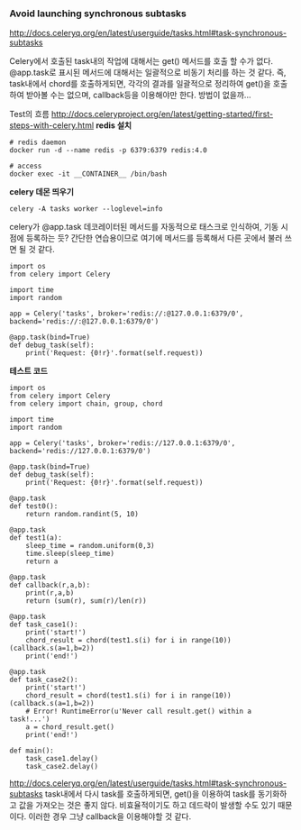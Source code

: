 ### Avoid launching synchronous subtasks
http://docs.celeryq.org/en/latest/userguide/tasks.html#task-synchronous-subtasks

Celery에서 호출된 task내의 작업에 대해서는 get() 메서드를 호출 할 수가 없다.
@app.task로 표시된 메서드에 대해서는 일괄적으로 비동기 처리를 하는 것 같다.
즉, task내에서 chord를 호출하게되면, 각각의 결과를 일괄적으로 정리하여 get()을 호출하여 받아볼 수는 없으며, callback등을 이용해야만 한다.
방법이 없을까...

Test의 흐름
http://docs.celeryproject.org/en/latest/getting-started/first-steps-with-celery.html
**redis 설치**
```
# redis daemon
docker run -d --name redis -p 6379:6379 redis:4.0

# access
docker exec -it __CONTAINER__ /bin/bash
```

**celery 데몬 띄우기**
```
celery -A tasks worker --loglevel=info
```
celery가 @app.task 데코레이터된 메서드를 자동적으로 태스크로 인식하여,
기동 시점에 등록하는 듯?
간단한 연습용이므로 여기에 메서드를 등록해서 다른 곳에서 불러 쓰면 될 것 같다.
```
import os
from celery import Celery

import time
import random

app = Celery('tasks', broker='redis://:@127.0.0.1:6379/0', backend='redis://:@127.0.0.1:6379/0')

@app.task(bind=True)
def debug_task(self):
    print('Request: {0!r}'.format(self.request))
```

**테스트 코드**
```
import os
from celery import Celery
from celery import chain, group, chord

import time
import random

app = Celery('tasks', broker='redis://127.0.0.1:6379/0', backend='redis://127.0.0.1:6379/0')

@app.task(bind=True)
def debug_task(self):
    print('Request: {0!r}'.format(self.request))

@app.task
def test0():
    return random.randint(5, 10)

@app.task
def test1(a):
    sleep_time = random.uniform(0,3)
    time.sleep(sleep_time)
    return a

@app.task
def callback(r,a,b):
    print(r,a,b)
    return (sum(r), sum(r)/len(r))

@app.task
def task_case1():
    print('start!')
    chord_result = chord(test1.s(i) for i in range(10))(callback.s(a=1,b=2))
    print('end!')

@app.task
def task_case2():
    print('start!')
    chord_result = chord(test1.s(i) for i in range(10))(callback.s(a=1,b=2))
    # Error! RuntimeError(u'Never call result.get() within a task!...')
    a = chord_result.get()
    print('end!')

def main():
    task_case1.delay()
    task_case2.delay()
```


http://docs.celeryq.org/en/latest/userguide/tasks.html#task-synchronous-subtasks
task내에서 다시 task를 호출하게되면, get()을 이용하여 task를 동기화하고 값을 가져오는 것은 좋지 않다. 비효율적이기도 하고 데드락이 발생할 수도 있기 때문이다. 이러한 경우 그냥 callback을 이용해야할 것 같다.
